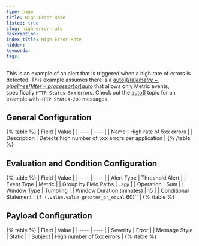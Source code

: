 ```yaml
---
type: page
title: High Error Rate
listed: true
slug: high-error-rate
description: 
index_title: High Error Rate
hidden: 
keywords: 
tags: 
---
```


This is an example of an alert that is triggered when a high rate of errors is detected. This example assumes there is a [auto$](/telemetry-pipelines/filter-processor) or [auto$](/telemetry-pipelines/route-processor) that allows only Metric events, specifically `HTTP Status-5xx` errors. Check out the [auto$](/practioner-guide-data-optimization/pipeline-module--route) topic for an example with `HTTP Status-200` messages. 

## General Configuration

{% table %}
| Field | Value | 
| ---- | ---- | 
| Name | High rate of 5xx errors | 
| Description | Detects high number of 5xx errors per application | 
{% /table %}

## Evaluation and Condition Configuration

{% table %}
| Field | Value | 
| ---- | ---- | 
| Alert Type | Threshold Alert | 
| Event Type | Metric | 
| Group by Field Paths | `.app` | 
| Operation | Sum | 
| Window Type | Tumbling | 
| Window Duration (minutes) | 15 | 
| Conditional Statement | `if (.value.value greater_or_equal` 60)`` | 
{% /table %}

## Payload Configuration

{% table %}
| Field | Value | 
| ---- | ---- | 
| Severity | Error | 
| Message Style | Static | 
| Subject | High number of 5xx errors | 
{% /table %}